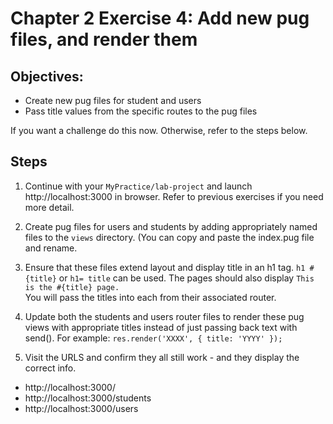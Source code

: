 # Chapter 2 Exercise 4: Add new pug files, and render them
## Objectives:
* Create new pug files for student and users
* Pass title values from the specific routes to the pug files

If you want a challenge do this now. Otherwise, refer to the steps below. 

## Steps

1. Continue with your `MyPractice/lab-project` and launch http://localhost:3000 in browser. Refer to previous exercises if you need more detail.

1. Create pug files for users and students by adding appropriately named files to the `views` directory. 
(You can copy and paste the index.pug file and rename.

1. Ensure that these files extend layout and display title in an h1 tag. 
`h1 #{title}` or `h1= title` can be used. 
The pages should also display 
`This is the #{title} page.`  
You will pass the titles into each from their associated router. 

1. Update both the students and users router files to render these pug views with appropriate titles instead of just passing back text with send().  For example: 
`res.render('XXXX', { title: 'YYYY' });`

1. Visit the URLS and confirm they all still work - and they display the correct info.
* http://localhost:3000/
* http://localhost:3000/students
* http://localhost:3000/users